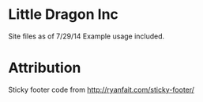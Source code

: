 Little Dragon Inc
==========
Site files as of 7/29/14
Example usage included.

Attribution
==========
Sticky footer code from http://ryanfait.com/sticky-footer/